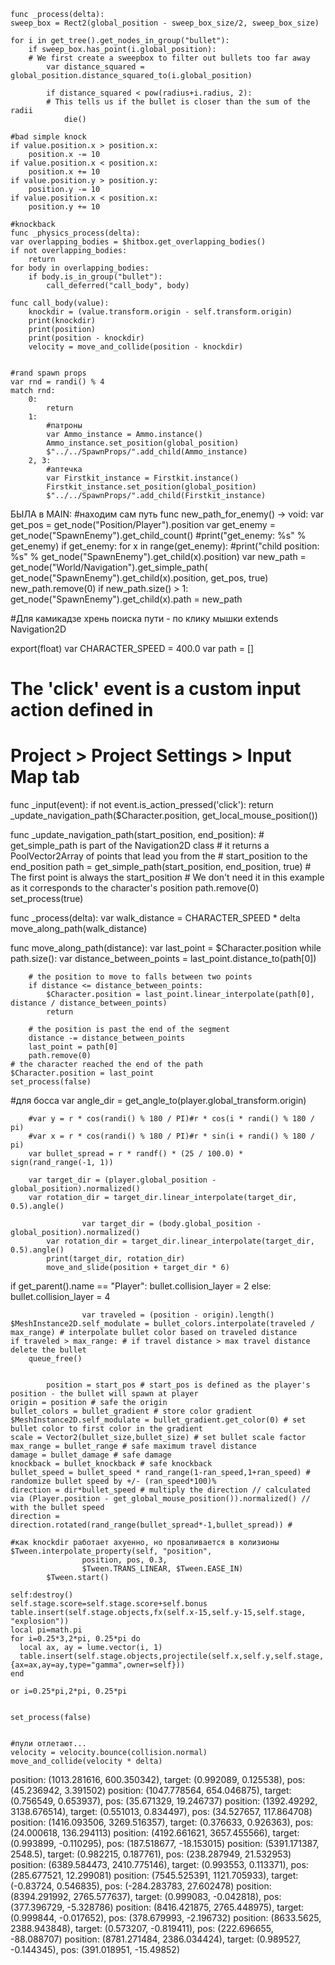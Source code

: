 	func _process(delta):
	sweep_box = Rect2(global_position - sweep_box_size/2, sweep_box_size)   

    for i in get_tree().get_nodes_in_group("bullet"):
        if sweep_box.has_point(i.global_position):
		# We first create a sweepbox to filter out bullets too far away
            var distance_squared = global_position.distance_squared_to(i.global_position)
            
            if distance_squared < pow(radius+i.radius, 2):
			# This tells us if the bullet is closer than the sum of the radii
                die()   
						
	#bad simple knock		
	if value.position.x > position.x:
		position.x -= 10
	if value.position.x < position.x:
		position.x += 10
	if value.position.y > position.y:
		position.y -= 10
	if value.position.x < position.x:
		position.y += 10
		
	#knockback
	func _physics_process(delta):
	var overlapping_bodies = $hitbox.get_overlapping_bodies()
	if not overlapping_bodies:
		return
	for body in overlapping_bodies:
		if body.is_in_group("bullet"):
			call_deferred("call_body", body)
		
	func call_body(value):
		knockdir = (value.transform.origin - self.transform.origin)
		print(knockdir)
		print(position)
		print(position - knockdir)
		velocity = move_and_collide(position - knockdir)
		
		
	#rand spawn props	
	var rnd = randi() % 4
	match rnd:
		0:
			return
		1: 
			#патроны
			var Ammo_instance = Ammo.instance()
			Ammo_instance.set_position(global_position)
			$"../../SpawnProps/".add_child(Ammo_instance)
		2, 3: 
			#аптечка
			var Firstkit_instance = Firstkit.instance()
			Firstkit_instance.set_position(global_position)
			$"../../SpawnProps/".add_child(Firstkit_instance)
			
			
БЫЛА в MAIN:
#находим сам путь
func new_path_for_enemy() -> void:
	var get_pos = get_node("Position/Player").position
	var get_enemy = get_node("SpawnEnemy").get_child_count()
	#print("get_enemy: %s" % get_enemy)
	if get_enemy:
		for x in range(get_enemy):
			#print("child position: %s" % get_node("SpawnEnemy").get_child(x).position)
			var new_path = get_node("World/Navigation").get_simple_path(
					get_node("SpawnEnemy").get_child(x).position, 
					get_pos, true)
			new_path.remove(0)
			if new_path.size() > 1:
				get_node("SpawnEnemy").get_child(x).path = new_path
				
#Для камикадзе хрень поиска пути - по клику мышки
extends Navigation2D

export(float) var CHARACTER_SPEED = 400.0
var path = []

# The 'click' event is a custom input action defined in
# Project > Project Settings > Input Map tab
func _input(event):
	if not event.is_action_pressed('click'):
		return
	_update_navigation_path($Character.position, get_local_mouse_position())


func _update_navigation_path(start_position, end_position):
	# get_simple_path is part of the Navigation2D class
	# it returns a PoolVector2Array of points that lead you from the
	# start_position to the end_position
	path = get_simple_path(start_position, end_position, true)
	# The first point is always the start_position
	# We don't need it in this example as it corresponds to the character's position
	path.remove(0)
	set_process(true)


func _process(delta):
	var walk_distance = CHARACTER_SPEED * delta
	move_along_path(walk_distance)


func move_along_path(distance):
	var last_point = $Character.position
	while path.size():
		var distance_between_points = last_point.distance_to(path[0])
		
		# the position to move to falls between two points
		if distance <= distance_between_points:
			$Character.position = last_point.linear_interpolate(path[0], distance / distance_between_points)
			return
		
		# the position is past the end of the segment
		distance -= distance_between_points
		last_point = path[0]
		path.remove(0)
	# the character reached the end of the path
	$Character.position = last_point
	set_process(false)


#для босса
var angle_dir = get_angle_to(player.global_transform.origin)

		#var y = r * cos(randi() % 180 / PI)#r * cos(i * randi() % 180 / pi)
		#var x = r * cos(randi() % 180 / PI)#r * sin(i + randi() % 180 / pi)
		var bullet_spread = r * randf() * (25 / 100.0) * sign(rand_range(-1, 1))
		
		var target_dir = (player.global_position - global_position).normalized()
		var rotation_dir = target_dir.linear_interpolate(target_dir, 0.5).angle()
		
					var target_dir = (body.global_position - global_position).normalized()
			var rotation_dir = target_dir.linear_interpolate(target_dir, 0.5).angle()
			print(target_dir, rotation_dir)
			move_and_slide(position + target_dir * 6)
		
		
if get_parent().name == "Player":
					bullet.collision_layer = 2
				else:
					bullet.collision_layer = 4
					
					var traveled = (position - origin).length()
	$MeshInstance2D.self_modulate = bullet_colors.interpolate(traveled / max_range) # interpolate bullet color based on traveled distance
	if traveled > max_range: # if travel distance > max travel distance delete the bullet
		queue_free()
		
		
			position = start_pos # start_pos is defined as the player's position - the bullet will spawn at player
	origin = position # safe the origin
	bullet_colors = bullet_gradient # store color gradient
	$MeshInstance2D.self_modulate = bullet_gradient.get_color(0) # set bullet color to first color in the gradient
	scale = Vector2(bullet_size,bullet_size) # set bullet scale factor
	max_range = bullet_range # safe maximum travel distance
	damage = bullet_damage # safe damage  
	knockback = bullet_knockback # safe knockback
	bullet_speed = bullet_speed * rand_range(1-ran_speed,1+ran_speed) # randomize bullet speed by +/- (ran_speed*100)%
	direction = dir*bullet_speed # multiply the direction // calculated via (Player.position - get_global_mouse_position()).normalized() // with the bullet speed
	direction = direction.rotated(rand_range(bullet_spread*-1,bullet_spread)) #
	
	#как knockdir работает ахуенно, но проваливается в колизионы
	$Tween.interpolate_property(self, "position", 
					position, pos, 0.3, 
					$Tween.TRANS_LINEAR, $Tween.EASE_IN)
			$Tween.start()
			
	self:destroy()
    self.stage.score=self.stage.score+self.bonus
    table.insert(self.stage.objects,fx(self.x-15,self.y-15,self.stage, "explosion"))
    local pi=math.pi
    for i=0.25*3,2*pi, 0.25*pi do
      local ax, ay = lume.vector(i, 1)
      table.insert(self.stage.objects,projectile(self.x,self.y,self.stage,{ax=ax,ay=ay,type="gamma",owner=self}))      
    end
	
	or i=0.25*pi,2*pi, 0.25*pi 
	
	
	set_process(false)
	
	
	#пули отлетают...
	velocity = velocity.bounce(collision.normal)
	move_and_collide(velocity * delta)
	
	
	
	
position: (1013.281616, 600.350342), target: (0.992089, 0.125538), pos: (45.236942, 3.391502)
position: (1047.778564, 654.046875), target: (0.756549, 0.653937), pos: (35.671329, 19.246737)
position: (1392.49292, 3138.676514), target: (0.551013, 0.834497), pos: (34.527657, 117.864708)
position: (1416.093506, 3269.516357), target: (0.376633, 0.926363), pos: (24.000618, 136.294113)
position: (4192.661621, 3657.455566), target: (0.993899, -0.110295), pos: (187.518677, -18.153015)
position: (5391.171387, 2548.5), target: (0.982215, 0.187761), pos: (238.287949, 21.532953)
position: (6389.584473, 2410.775146), target: (0.993553, 0.113371), pos: (285.677521, 12.299081)
position: (7545.525391, 1121.705933), target: (-0.83724, 0.546835), pos: (-284.283783, 27.602478)
position: (8394.291992, 2765.577637), target: (0.999083, -0.042818), pos: (377.396729, -5.328786)
position: (8416.421875, 2765.448975), target: (0.999844, -0.017652), pos: (378.679993, -2.196732)
position: (8633.5625, 2388.943848), target: (0.573207, -0.819411), pos: (222.696655, -88.088707)
position: (8781.271484, 2386.034424), target: (0.989527, -0.144345), pos: (391.018951, -15.49852)

